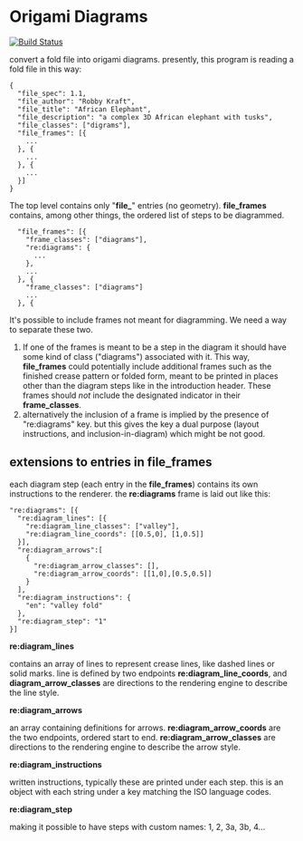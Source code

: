 # Origami Diagrams

[![Build Status](https://travis-ci.org/robbykraft/origami-digrams.svg?branch=master)](https://travis-ci.org/robbykraft/origami-digrams)

convert a fold file into origami diagrams. presently, this program is reading a fold file in this way:

```
{
  "file_spec": 1.1,
  "file_author": "Robby Kraft",
  "file_title": "African Elephant",
  "file_description": "a complex 3D African elephant with tusks",
  "file_classes": ["digrams"],
  "file_frames": [{
    ...
  }, {
    ...
  }, {
    ...
  }]
}
```

The top level contains only "**file_**" entries (no geometry). **file_frames** contains, among other things, the ordered list of steps to be diagrammed.

```
  "file_frames": [{
    "frame_classes": ["diagrams"],
    "re:diagrams": {
      ...
    },
    ...
  }, {
    "frame_classes": ["diagrams"]
    ...
  }, {
```
It's possible to include frames not meant for diagramming. We need a way to separate these two. 

1. If one of the frames is meant to be a step in the diagram it should have some kind of class ("diagrams") associated with it. This way, **file_frames** could potentially include additional frames such as the finished crease pattern or folded form, meant to be printed in places other than the diagram steps like in the introduction header. These frames should *not* include the designated indicator in their **frame_classes**.
2. alternatively the inclusion of a frame is implied by the presence of "re:diagrams" key. but this gives the key a dual purpose (layout instructions, and inclusion-in-diagram) which might be not good.

## extensions to entries in file_frames

each diagram step (each entry in the **file_frames**) contains its own instructions to the renderer. the **re:diagrams** frame is laid out like this:

```
"re:diagrams": [{
  "re:diagram_lines": [{
    "re:diagram_line_classes": ["valley"],
    "re:diagram_line_coords": [[0.5,0], [1,0.5]]
  }],
  "re:diagram_arrows":[
    {
      "re:diagram_arrow_classes": [],
      "re:diagram_arrow_coords": [[1,0],[0.5,0.5]]
    }
  ],
  "re:diagram_instructions": {
    "en": "valley fold"
  },
  "re:diagram_step": "1"
}]
```

**re:diagram_lines**

contains an array of lines to represent crease lines, like dashed lines or solid marks. line is defined by two endpoints **re:diagram_line_coords**, and **diagram_arrow_classes** are directions to the rendering engine to describe the line style.

**re:diagram_arrows**

an array containing definitions for arrows. **re:diagram_arrow_coords** are the two endpoints, ordered start to end. **re:diagram_arrow_classes** are directions to the rendering engine to describe the arrow style.

**re:diagram_instructions**

written instructions, typically these are printed under each step. this is an object with each string under a key matching the ISO language codes.

**re:diagram_step**

making it possible to have steps with custom names: 1, 2, 3a, 3b, 4...

